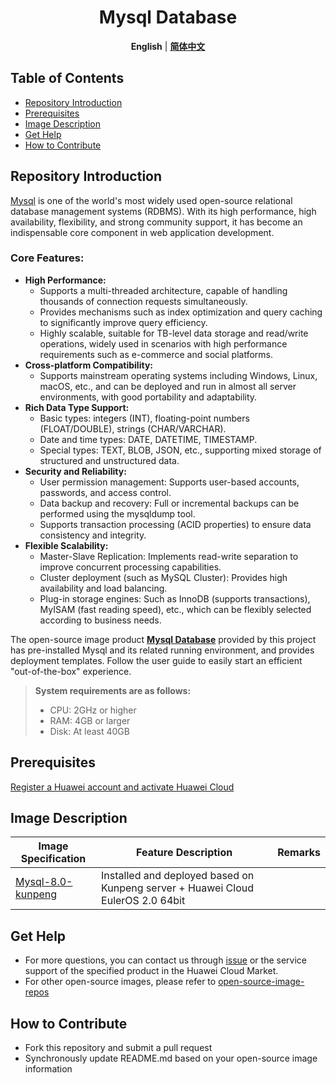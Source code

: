 <p align="center">
  <h1 align="center">Mysql Database</h1>
  <p align="center">
    <strong>English</strong> | <a href="README.md"><strong>简体中文</strong></a>
  </p>

## Table of Contents

- [Repository Introduction](#repository-introduction)
- [Prerequisites](#prerequisites)
- [Image Description](#image-description)
- [Get Help](#get-help)
- [How to Contribute](#how-to-contribute)

## Repository Introduction
[Mysql](https://github.com/mysql/mysql-server) is one of the world's most widely used open-source relational database management systems (RDBMS). With its high performance, high availability, flexibility, and strong community support, it has become an indispensable core component in web application development.

### **Core Features:**

- **High Performance:**
  - Supports a multi-threaded architecture, capable of handling thousands of connection requests simultaneously.
  - Provides mechanisms such as index optimization and query caching to significantly improve query efficiency.
  - Highly scalable, suitable for TB-level data storage and read/write operations, widely used in scenarios with high performance requirements such as e-commerce and social platforms.
- **Cross-platform Compatibility:**
  - Supports mainstream operating systems including Windows, Linux, macOS, etc., and can be deployed and run in almost all server environments, with good portability and adaptability.
- **Rich Data Type Support:**
  - Basic types: integers (INT), floating-point numbers (FLOAT/DOUBLE), strings (CHAR/VARCHAR).
  - Date and time types: DATE, DATETIME, TIMESTAMP.
  - Special types: TEXT, BLOB, JSON, etc., supporting mixed storage of structured and unstructured data.
- **Security and Reliability:**
  - User permission management: Supports user-based accounts, passwords, and access control.
  - Data backup and recovery: Full or incremental backups can be performed using the mysqldump tool.
  - Supports transaction processing (ACID properties) to ensure data consistency and integrity.
- **Flexible Scalability:**
  - Master-Slave Replication: Implements read-write separation to improve concurrent processing capabilities.
  - Cluster deployment (such as MySQL Cluster): Provides high availability and load balancing.
  - Plug-in storage engines: Such as InnoDB (supports transactions), MyISAM (fast reading speed), etc., which can be flexibly selected according to business needs.


The open-source image product [**Mysql Database**]() provided by this project has pre-installed Mysql and its related running environment, and provides deployment templates. Follow the user guide to easily start an efficient "out-of-the-box" experience.

> **System requirements are as follows:**
> - CPU: 2GHz or higher
> - RAM: 4GB or larger
> - Disk: At least 40GB

## Prerequisites
[Register a Huawei account and activate Huawei Cloud](https://support.huaweicloud.com/usermanual-account/account_id_001.html)

## Image Description

| Image Specification                                                                                     | Feature Description                                      | Remarks |
|-------------------------------------------------------------------------------------------------------|----------------------------------------------------------|---------|
| [Mysql-8.0-kunpeng](https://github.com/HuaweiCloudDeveloper/mysql-image/tree/Mysql-8.0-kunpeng) | Installed and deployed based on Kunpeng server + Huawei Cloud EulerOS 2.0 64bit |         |

## Get Help
- For more questions, you can contact us through [issue](https://github.com/HuaweiCloudDeveloper/mysql-image/issues) or the service support of the specified product in the Huawei Cloud Market.
- For other open-source images, please refer to [open-source-image-repos](https://github.com/HuaweiCloudDeveloper/open-source-image-repos)

## How to Contribute
- Fork this repository and submit a pull request
- Synchronously update README.md based on your open-source image information
